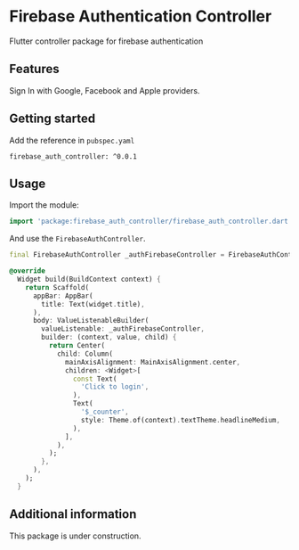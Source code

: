 <!--
This README describes the package. If you publish this package to pub.dev,
this README's contents appear on the landing page for your package.

For information about how to write a good package README, see the guide for
[writing package pages](https://dart.dev/guides/libraries/writing-package-pages).

For general information about developing packages, see the Dart guide for
[creating packages](https://dart.dev/guides/libraries/create-library-packages)
and the Flutter guide for
[developing packages and plugins](https://flutter.dev/developing-packages).
-->

# Firebase Authentication Controller

Flutter controller package for firebase authentication

## Features

Sign In with Google, Facebook and Apple providers.

## Getting started

Add the reference in `pubspec.yaml`

```
firebase_auth_controller: ^0.0.1
```

## Usage

Import the module:

```dart
import 'package:firebase_auth_controller/firebase_auth_controller.dart';
```

And use the `FirebaseAuthController`.


```dart
final FirebaseAuthController _authFirebaseController = FirebaseAuthController();

@override
  Widget build(BuildContext context) {
    return Scaffold(
      appBar: AppBar(
        title: Text(widget.title),
      ),
      body: ValueListenableBuilder(
        valueListenable: _authFirebaseController,
        builder: (context, value, child) {
          return Center(
            child: Column(
              mainAxisAlignment: MainAxisAlignment.center,
              children: <Widget>[
                const Text(
                  'Click to login',
                ),
                Text(
                  '$_counter',
                  style: Theme.of(context).textTheme.headlineMedium,
                ),
              ],
            ),
          );
        },
      ),
    );
  }
```

## Additional information

This package is under construction.
